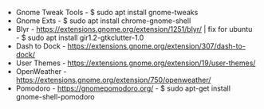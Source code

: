 - Gnome Tweak Tools - $ sudo apt install gnome-tweaks
- Gnome Exts - $ sudo apt install chrome-gnome-shell
- Blyr - https://extensions.gnome.org/extension/1251/blyr/ | fix for ubuntu - $ sudo apt install gir1.2-gtkclutter-1.0
- Dash to Dock - https://extensions.gnome.org/extension/307/dash-to-dock/
- User Themes - https://extensions.gnome.org/extension/19/user-themes/
- OpenWeather - https://extensions.gnome.org/extension/750/openweather/
- Pomodoro - https://gnomepomodoro.org/ - $ sudo apt-get install gnome-shell-pomodoro
